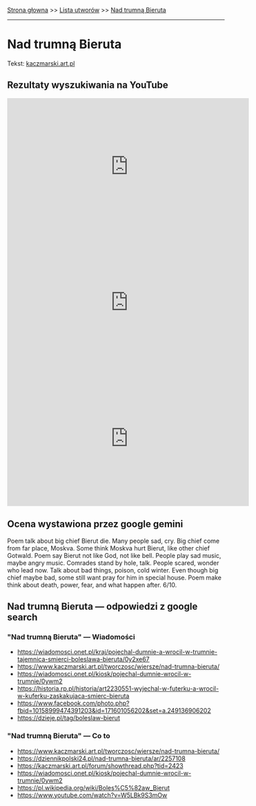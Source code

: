 [Strona głowna](../index.md) >> [Lista utworów](../list.md) >> [Nad trumną Bieruta](339.md)

---

# Nad trumną Bieruta

Tekst: [kaczmarski.art.pl](https://www.kaczmarski.art.pl/tworczosc/wiersze/nad-trumna-bieruta/)

## Rezultaty wyszukiwania na YouTube

<iframe width="560" height="315" src="https://www.youtube.com/embed/W5LBk9S3mOw?si=IdontcarewhotheIRSsendsImnotpayingtaxes" title="YouTube video player" frameborder="0" allow="accelerometer; autoplay; clipboard-write; encrypted-media; gyroscope; picture-in-picture; web-share" referrerpolicy="strict-origin-when-cross-origin" allowfullscreen></iframe>

<iframe width="560" height="315" src="https://www.youtube.com/embed/qPpJUb3WR0Y?si=IdontcarewhotheIRSsendsImnotpayingtaxes" title="YouTube video player" frameborder="0" allow="accelerometer; autoplay; clipboard-write; encrypted-media; gyroscope; picture-in-picture; web-share" referrerpolicy="strict-origin-when-cross-origin" allowfullscreen></iframe>

<iframe width="560" height="315" src="https://www.youtube.com/embed/gqWAOAM0wOA?si=IdontcarewhotheIRSsendsImnotpayingtaxes" title="YouTube video player" frameborder="0" allow="accelerometer; autoplay; clipboard-write; encrypted-media; gyroscope; picture-in-picture; web-share" referrerpolicy="strict-origin-when-cross-origin" allowfullscreen></iframe>

## Ocena wystawiona przez google gemini

Poem talk about big chief Bierut die. Many people sad, cry. Big chief come from far place, Moskva. Some think Moskva hurt Bierut, like other chief Gotwald. Poem say Bierut not like God, not like bell. People play sad music, maybe angry music. Comrades stand by hole, talk. People scared, wonder who lead now. Talk about bad things, poison, cold winter. Even though big chief maybe bad, some still want pray for him in special house. Poem make think about death, power, fear, and what happen after. 6/10.


## Nad trumną Bieruta — odpowiedzi z google search

### "Nad trumną Bieruta" — Wiadomości

 - <https://wiadomosci.onet.pl/kraj/pojechal-dumnie-a-wrocil-w-trumnie-tajemnica-smierci-boleslawa-bieruta/0y2xe67>
 - <https://www.kaczmarski.art.pl/tworczosc/wiersze/nad-trumna-bieruta/>
 - <https://wiadomosci.onet.pl/kiosk/pojechal-dumnie-wrocil-w-trumnie/0ywm2>
 - <https://historia.rp.pl/historia/art2230551-wyjechal-w-futerku-a-wrocil-w-kuferku-zaskakujaca-smierc-bieruta>
 - <https://www.facebook.com/photo.php?fbid=10158999474391203&id=171601056202&set=a.249136906202>
 - <https://dzieje.pl/tag/boleslaw-bierut>

### "Nad trumną Bieruta" — Co to

 - <https://www.kaczmarski.art.pl/tworczosc/wiersze/nad-trumna-bieruta/>
 - <https://dziennikpolski24.pl/nad-trumna-bieruta/ar/2257108>
 - <https://kaczmarski.art.pl/forum/showthread.php?tid=2423>
 - <https://wiadomosci.onet.pl/kiosk/pojechal-dumnie-wrocil-w-trumnie/0ywm2>
 - <https://pl.wikipedia.org/wiki/Boles%C5%82aw_Bierut>
 - <https://www.youtube.com/watch?v=W5LBk9S3mOw>

